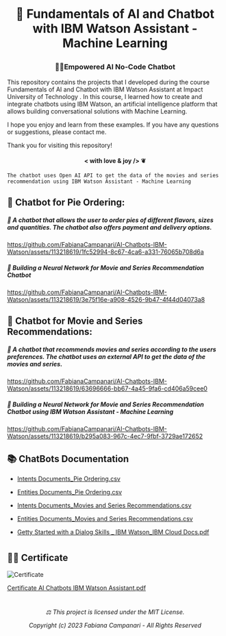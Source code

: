 # <p align="center"> 🤖 Fundamentals of AI and Chatbot with IBM Watson Assistant - Machine Learning

### <p align="center">  💪🏽Empowered AI No-Code Chatbot

This repository contains the projects that I developed during the course Fundamentals of AI and Chatbot with IBM Watson Assistant at Impact University of Technology . In this course, I learned how to create and integrate chatbots using IBM Watson, an artificial intelligence platform that allows building conversational solutions with Machine Learning.


I hope you enjoy and learn from these examples. If you have any questions or suggestions, please contact me.

Thank you for visiting this repository!

#### <p align="center"> < with love & joy /> ❦


    The chatbot uses Open AI API to get the data of the movies and series recommendation using IBM Watson Assistant - Machine Learning




## 🥧 Chatbot for Pie Ordering:

##### 💬 A chatbot that allows the user to order pies of different flavors, sizes and quantities. The chatbot also offers payment and delivery options.

https://github.com/FabianaCampanari/AI-Chatbots-IBM-Watson/assets/113218619/1fc52994-8c67-4ca6-a331-76065b708d6a


##### 🧠 Building a Neural Network for Movie and Series Recommendation Chatbot

https://github.com/FabianaCampanari/AI-Chatbots-IBM-Watson/assets/113218619/3e75f16e-a908-4526-9b47-4f44d04073a8




## 🍿 Chatbot for Movie and Series Recommendations: 

##### 💬 A chatbot that recommends movies and series according to the users preferences. The chatbot uses an external API to get the data of the movies and series.

https://github.com/FabianaCampanari/AI-Chatbots-IBM-Watson/assets/113218619/63696666-bb67-4a45-9fa6-cd406a59cee0


##### 🧠 Building a Neural Network for Movie and Series Recommendation Chatbot using IBM Watson Assistant - Machine Learning

https://github.com/FabianaCampanari/AI-Chatbots-IBM-Watson/assets/113218619/b295a083-967c-4ec7-9fbf-3729ae172652




## 📚 ChatBots Documentation

- [Intents Documents_Pie Ordering.csv](https://github.com/FabianaCampanari/AI-Chatbots-IBM-Watson/files/12655557/Intents.Documents_Pie.Ordering.csv)

- [Entities Documents_Pie Ordering.csv](https://github.com/FabianaCampanari/AI-Chatbots-IBM-Watson/files/12655564/Entities.Documents_Pie.Ordering.csv)

- [Intents Documents_Movies and Series Recommendations.csv](https://github.com/FabianaCampanari/AI-Chatbots-IBM-Watson/files/12655590/Intents.Documents_Movies.and.Series.Recommendations.csv)

- [Entities Documents_Movies and  Series Recommendations.csv](https://github.com/FabianaCampanari/AI-Chatbots-IBM-Watson/files/12655608/Entities.Documents_Movies.and.Series.Recommendations.csv)

- [Getty Started with a Dialog Skills _ IBM Watson_IBM Cloud Docs.pdf](https://github.com/FabianaCampanari/AI-Chatbots-IBM-Watson/files/12655622/Getty.Started.with.a.Dialog.Skills._.IBM.Watson_IBM.Cloud.Docs.pdf)


#


## 👩‍🎓 Certificate

![Certificate](https://github.com/FabianaCampanari/AI-Chatbots-IBM-Watson/assets/113218619/f6557c97-97c9-41ba-a4dd-2057bfb09ecc)

[Certificate AI Chatbots IBM Watson Assistant.pdf](https://github.com/FabianaCampanari/AI-Chatbots-IBM-Watson/files/12706915/7_Cetificate_Course-30446-isohf.pdf)













#

###### <p align="center"> ⚖︎ This project is licensed under the MIT License. <p align="center"> Copyright (c) 2023 Fabiana Campanari - All Rights Reserved  </p>



